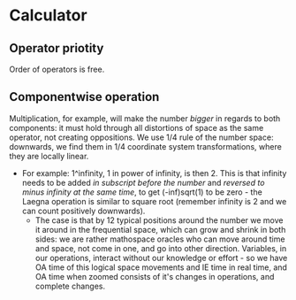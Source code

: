 # Calculator

## Operator priotity

Order of operators is free.

## Componentwise operation

Multiplication, for example, will make the number *bigger* in regards to both components: it must hold through all distortions of space as the same operator, not creating oppositions. We use 1/4 rule of the number space: downwards, we find them in 1/4 coordinate system transformations, where they are locally linear.
- For example: 1^infinity, 1 in power of infinity, is then 2. This is that infinity needs to be added _in subscript before the number_ and _reversed to minus infinity at the same time_, to get (-inf)sqrt(1) to be zero - the Laegna operation is similar to square root (remember infinity is 2 and we can count positively downwards).
  - The case is that by 12 typical positions around the number we move it around in the frequential space, which can grow and shrink in both sides: we are rather mathospace oracles who can move around time and space, not come in one, and go into other direction. Variables, in our operations, interact without our knowledge or effort - so we have OA time of this logical space movements and IE time in real time, and OA time when zoomed consists of it's changes in operations, and complete changes.
